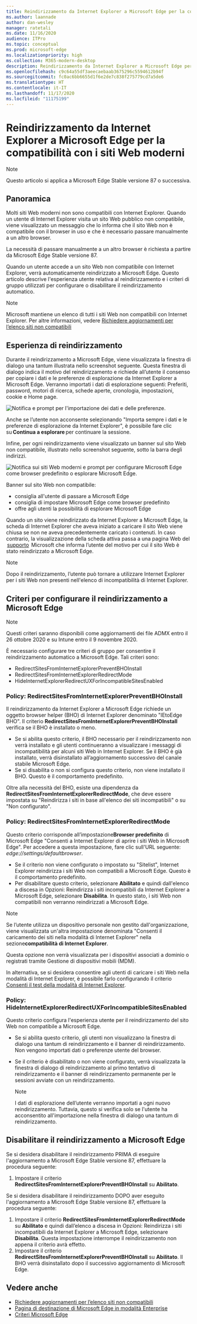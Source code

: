 ```yaml
---
title: Reindirizzamento da Internet Explorer a Microsoft Edge per la compatibilità con i siti Web moderni
ms.author: laannade
author: dan-wesley
manager: ratetali
ms.date: 11/16/2020
audience: ITPro
ms.topic: conceptual
ms.prod: microsoft-edge
ms.localizationpriority: high
ms.collection: M365-modern-desktop
description: Reindirizzamento da Internet Explorer a Microsoft Edge per la compatibilità con i siti Web moderni
ms.openlocfilehash: c9c64a55df3aeecaebaab3675296c5594612b94f
ms.sourcegitcommit: fc0ac6bb6655d1f6e2de7c838f275779cd7a5de6
ms.translationtype: HT
ms.contentlocale: it-IT
ms.lasthandoff: 11/17/2020
ms.locfileid: "11175199"
---
```

# Reindirizzamento da Internet Explorer a Microsoft Edge per la compatibilità con i siti Web moderni

> [!NOTE]
> Questo articolo si applica a Microsoft Edge Stable versione 87 o successiva.

## Panoramica

Molti siti Web moderni non sono compatibili con Internet Explorer. Quando un utente di Internet Explorer visita un sito Web pubblico non compatibile, viene visualizzato un messaggio che lo informa che il sito Web non è compatibile con il browser in uso e che è necessario passare manualmente a un altro browser.

La necessità di passare manualmente a un altro browser è richiesta a partire da Microsoft Edge Stable versione 87.

Quando un utente accede a un sito Web non compatibile con Internet Explorer, verrà automaticamente reindirizzato a Microsoft Edge. Questo articolo descrive l'esperienza utente relativa al reindirizzamento e i criteri di gruppo utilizzati per configurare o disabilitare il reindirizzamento automatico.

> [!NOTE]
> Microsoft mantiene un elenco di tutti i siti Web non compatibili con Internet Explorer. Per altre informazioni, vedere [Richiedere aggiornamenti per l’elenco siti non compatibili](https://docs.microsoft.com/microsoft-edge/web-platform/ie-to-microsoft-edge-redirection#request-an-update-to-the-ie-compatibility-list)

## Esperienza di reindirizzamento

Durante il reindirizzamento a Microsoft Edge, viene visualizzata la finestra di dialogo una tantum illustrata nello screenshot seguente. Questa finestra di dialogo indica il motivo del reindirizzamento e richiede all’utente il consenso per copiare i dati e le preferenze di esplorazione da Internet Explorer a Microsoft Edge. Verranno importati i dati di esplorazione seguenti: Preferiti, password, motori di ricerca, schede aperte, cronologia, impostazioni, cookie e Home page.

![Notifica e prompt per l'importazione dei dati e delle preferenze.](media/edge-learnmore-neededge/neededge-dialog1.png)

Anche se l’utente non acconsente selezionando "Importa sempre i dati e le preferenze di esplorazione da Internet Explorer", è possibile fare clic su **Continua a esplorare** per continuare la sessione.

Infine, per ogni reindirizzamento viene visualizzato un banner sul sito Web non compatibile, illustrato nello screenshot seguente, sotto la barra degli indirizzi.

![Notifica sui siti Web moderni e prompt per configurare Microsoft Edge come browser predefinito o esplorare Microsoft Edge.](media/edge-learnmore-neededge/neededge-banner.png)

Banner sul sito Web non compatibile:

- consiglia all'utente di passare a Microsoft Edge
- consiglia di impostare Microsoft Edge come browser predefinito
- offre agli utenti la possibilità di esplorare Microsoft Edge

Quando un sito viene reindirizzato da Internet Explorer a Microsoft Edge, la scheda di Internet Explorer che aveva iniziato a caricare il sito Web viene chiusa se non ne aveva precedentemente caricato i contenuti. In caso contrario, la visualizzazione della scheda attiva passa a una pagina Web del  [supporto](https://support.microsoft.com/office/the-website-you-were-trying-to-reach-doesn-t-work-with-internet-explorer-8f5fc675-cd47-414c-9535-12821ddfc554?ui=en-US&rs=en-US&ad=US)  Microsoft che informa l’utente del motivo per cui il sito Web è stato reindirizzato a Microsoft Edge.

> [!NOTE]
> Dopo il reindirizzamento, l’utente può tornare a utilizzare Internet Explorer per i siti Web non presenti nell'elenco di incompatibilità di Internet Explorer.  

## Criteri per configurare il reindirizzamento a Microsoft Edge

> [!NOTE]
> Questi criteri saranno disponibili come aggiornamenti dei file ADMX entro il 26 ottobre 2020 e su Intune entro il 9 novembre 2020.

È necessario configurare tre criteri di gruppo per consentire il reindirizzamento automatico a Microsoft Edge. Tali criteri sono:

- RedirectSitesFromInternetExplorerPreventBHOInstall
- RedirectSitesFromInternetExplorerRedirectMode
- HideInternetExplorerRedirectUXForIncompatibleSitesEnabled

### Policy: RedirectSitesFromInternetExplorerPreventBHOInstall

Il reindirizzamento da Internet Explorer a Microsoft Edge richiede un oggetto browser helper (BHO) di Internet Explorer denominato "IEtoEdge BHO". Il criterio **RedirectSitesFromInternetExplorerPreventBHOInstall** verifica se il BHO è installato o meno.  

- Se si abilita questo criterio, il BHO necessario per il reindirizzamento non verrà installato e gli utenti continueranno a visualizzare i messaggi di incompatibilità per alcuni siti Web in Internet Explorer. Se il BHO è già installato, verrà disinstallato all’aggiornamento successivo del canale stabile Microsoft Edge.
- Se si disabilita o non si configura questo criterio, non viene installato il BHO. Questo è il comportamento predefinito.

Oltre alla necessità del BHO, esiste una dipendenza da **RedirectSitesFromInternetExplorerRedirectMode**, che deve essere impostata su "Reindirizza i siti in base all'elenco dei siti incompatibili" o su "Non configurato".

### Policy: RedirectSitesFromInternetExplorerRedirectMode

 Questo criterio corrisponde all’impostazione**Browser predefinito** di Microsoft Edge "Consenti a Internet Explorer di aprire i siti Web in Microsoft Edge". Per accedere a questa impostazione, fare clic sull'URL seguente: *edge://settings/defaultbrowser*.  

- Se il criterio non viene configurato o impostato su "Sitelist", Internet Explorer reindirizza i siti Web non compatibili a Microsoft Edge. Questo è il comportamento predefinito.
- Per disabilitare questo criterio, selezionare **Abilitato** e quindi dall'elenco a discesa in Opzioni: Reindirizza i siti incompatibili da Internet Explorer a Microsoft Edge, selezionare **Disabilita**. In questo stato, i siti Web non compatibili non verranno reindirizzati a Microsoft Edge.

> [!NOTE]
> Se l’utente utilizza un dispositivo personale non gestito dall'organizzazione, viene visualizzata un'altra impostazione denominata "Consenti il caricamento dei siti nella modalità di Internet Explorer" nella sezione**compatibilità di Internet Explorer**.
>
>Questa opzione non verrà visualizzata per i dispositivi associati a dominio o registrati tramite Gestione di dispositivi mobili (MDM).
>
> In alternativa, se si desidera consentire agli utenti di caricare i siti Web nella modalità di Internet Explorer, è possibile farlo configurando il criterio [Consenti il test della modalità di Internet Explorer](https://docs.microsoft.com/deployedge/microsoft-edge-policies#allow-internet-explorer-mode-testing).

### Policy: HideInternetExplorerRedirectUXForIncompatibleSitesEnabled

Questo criterio configura l'esperienza utente per il reindirizzamento del sito Web non compatibile a Microsoft Edge.  

- Se si abilita questo criterio, gli utenti non visualizzano la finestra di dialogo una tantum di reindirizzamento e il banner di reindirizzamento. Non vengono importati dati o preferenze utente del browser.
- Se il criterio è disabilitato o non viene configurato, verrà visualizzata la finestra di dialogo di reindirizzamento al primo tentativo di reindirizzamento e il banner di reindirizzamento permanente per le sessioni avviate con un reindirizzamento.

  > [!NOTE]
  > I dati di esplorazione dell’utente verranno importati a ogni nuovo reindirizzamento. Tuttavia, questo si verifica solo se l'utente ha acconsentito all'importazione nella finestra di dialogo una tantum di reindirizzamento.

## Disabilitare il reindirizzamento a Microsoft Edge

Se si desidera disabilitare il reindirizzamento PRIMA di eseguire l'aggiornamento a Microsoft Edge Stable versione 87, effettuare la procedura seguente:

1. Impostare il criterio **RedirectSitesFromInternetExplorerPreventBHOInstall** su **Abilitato**.

Se si desidera disabilitare il reindirizzamento DOPO aver eseguito l'aggiornamento a Microsoft Edge Stable versione 87, effettuare la procedura seguente:

1. Impostare il criterio **RedirectSitesFromInternetExplorerRedirectMode** su **Abilitato** e quindi dall’elenco a discesa in Opzioni: Reindirizza i siti incompatibili da Internet Explorer a Microsoft Edge, selezionare **Disabilita**. Questa impostazione interrompe il reindirizzamento non appena il criterio avrà effetto.
2. Impostare il criterio **RedirectSitesFromInternetExplorerPreventBHOInstall** su **Abilitato**. Il BHO verrà disinstallato dopo il successivo aggiornamento di Microsoft Edge.

## Vedere anche

- [Richiedere aggiornamenti per l’elenco siti non compatibili](https://docs.microsoft.com/microsoft-edge/web-platform/ie-to-microsoft-edge-redirection#request-an-update-to-the-ie-compatibility-list)
- [Pagina di destinazione di Microsoft Edge in modalità Enterprise](https://aka.ms/EdgeEnterprise)
- [Criteri Microsoft Edge](https://docs.microsoft.com/deployedge/microsoft-edge-policies)